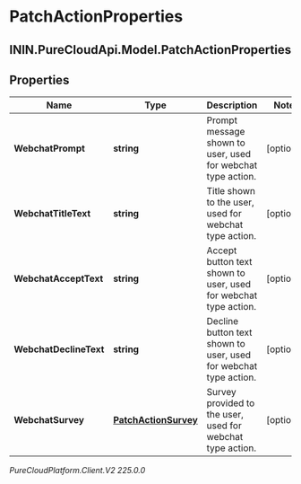 # PatchActionProperties

## ININ.PureCloudApi.Model.PatchActionProperties

## Properties

|Name | Type | Description | Notes|
|------------ | ------------- | ------------- | -------------|
| **WebchatPrompt** | **string** | Prompt message shown to user, used for webchat type action. | [optional] |
| **WebchatTitleText** | **string** | Title shown to the user, used for webchat type action. | [optional] |
| **WebchatAcceptText** | **string** | Accept button text shown to user, used for webchat type action. | [optional] |
| **WebchatDeclineText** | **string** | Decline button text shown to user, used for webchat type action. | [optional] |
| **WebchatSurvey** | [**PatchActionSurvey**](PatchActionSurvey) | Survey provided to the user, used for webchat type action. | [optional] |



_PureCloudPlatform.Client.V2 225.0.0_
